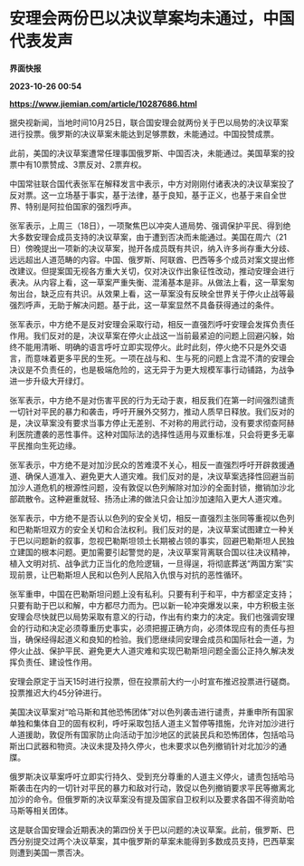# 安理会两份巴以决议草案均未通过，中国代表发声
**界面快报**

**2023-10-26 00:54**

**https://www.jiemian.com/article/10287686.html**

据央视新闻，当地时间10月25日，联合国安理会就两份关于巴以局势的决议草案进行投票。俄罗斯的决议草案未能达到足够票数，未能通过。中国投赞成票。

此前，美国的决议草案遭常任理事国俄罗斯、中国否决，未能通过。美国草案的投票中有10票赞成、3票反对、2票弃权。

中国常驻联合国代表张军在解释发言中表示，中方对刚刚付诸表决的决议草案投了反对票。这一立场基于事实，基于法律，基于良知，基于正义，也基于来自全世界、特别是阿拉伯国家的强烈呼声。

张军表示，上周三（18日），一项聚焦巴以冲突人道局势、强调保护平民、得到绝大多数安理会成员支持的决议草案，由于遭到否决而未能通过。美国在周六（21日）傍晚提出一项新的决议草案，抛开各成员既有共识，纳入许多尚存重大分歧、远远超出人道范畴的内容。中国、俄罗斯、阿联酋、巴西等多个成员对案文提出修改建议。但提案国无视各方重大关切，仅对决议作出象征性改动，推动安理会进行表决。从内容上看，这一草案严重失衡、混淆基本是非。从做法上看，这一草案匆匆出台，缺乏应有共识。从效果上看，这一草案没有反映全世界关于停火止战等最强烈呼声，无助于解决问题。基于此，这一草案显然不具备获得通过的条件。

张军表示，中方绝不是反对安理会采取行动，相反一直强烈呼吁安理会发挥负责任作用。我们反对的是，决议草案在停火止战这一当前最紧迫的问题上回避闪躲，始终不能用清晰、明确的语言呼吁立即实现停火。此时此刻，停火绝不只是外交语言，而意味着更多平民的生死。一项在战与和、生与死的问题上含混不清的安理会决议是不负责任的，也是极端危险的，这无异于为更大规模军事行动铺路，为战争进一步升级大开绿灯。

张军表示，中方绝不是对伤害平民的行为无动于衷，相反我们在第一时间强烈谴责一切针对平民的暴力和袭击，呼吁开展外交努力，推动人质早日释放。我们反对的是，决议草案没有要求当事方停止无差别、不对称的用武行动，没有要求彻查阿赫利医院遭袭的恶性事件。这种对国际法的选择性适用与双重标准，只会将更多无辜平民推向生死边缘。

张军表示，中方绝不是对加沙民众的苦难漠不关心，相反一直强烈呼吁开辟救援通道、确保人道准入、避免更大人道灾难。我们反对的是，决议草案选择性回避当前加沙人道危机的根源性问题，没有敦促以色列解除对加沙的全面封锁，撤销加沙北部疏散令。这种避重就轻、扬汤止沸的做法只会让加沙加速陷入更大人道灾难。

张军表示，中方绝不是否认以色列的安全关切，相反一直强烈主张同等重视以色列和巴勒斯坦双方的安全关切和合法权利。我们反对的是，决议草案试图建立一种关于巴以问题新的叙事，忽视巴勒斯坦领土长期被占领的事实，回避巴勒斯坦人民独立建国的根本问题。更加需要引起警觉的是，决议草案背离联合国以往决议精神，植入文明对抗、战争武力正当化的危险逻辑，一旦得逞，将彻底葬送“两国方案”实现前景，让巴勒斯坦人民和以色列人民陷入仇恨与对抗的恶性循环。

张军重申，中国在巴勒斯坦问题上没有私利。只要有利于和平，中方都坚定支持；只要有助于巴以和解，中方都尽力而为。巴以新一轮冲突爆发以来，中方积极主张安理会尽快就巴以局势采取有意义的行动，作出有约束力的决定。我们也强调安理会的行动和决定必须尊重历史事实，必须把握正确方向，必须体现应有的责任与担当，确保经得起道义和良知的检验。我们愿继续同安理会成员和国际社会一道，为停火止战、保护平民、避免更大人道灾难和实现巴勒斯坦问题全面公正持久解决发挥负责任、建设性作用。

安理会原定于当天15时进行投票，但在投票前大约一小时宣布推迟投票进行磋商。投票推迟大约45分钟进行。

美国决议草案对“哈马斯和其他恐怖团体”对以色列袭击进行谴责，并重申所有国家单独和集体自卫的固有权利，呼吁采取包括人道主义暂停等措施，允许对加沙进行人道援助，敦促所有国家防止向活动于加沙地区的武装民兵和恐怖团体，包括哈马斯出口武器和物资。决议未提及持久停火，也未要求以色列撤销针对北加沙的通牒。

俄罗斯决议草案呼吁立即实行持久、受到充分尊重的人道主义停火，谴责包括哈马斯袭击在内的一切针对平民的暴力和敌对行动，敦促以色列撤销要求平民等撤离北加沙的命令。但俄罗斯的决议草案没有提及国家自卫权利以及要求各国不得资助哈马斯等相关团体。

这是联合国安理会近期表决的第四份关于巴以问题的决议草案。此前，俄罗斯、巴西分别提交过两个决议草案，其中俄罗斯的草案未能得到多数成员支持，巴西草案则遭到美国一票否决。